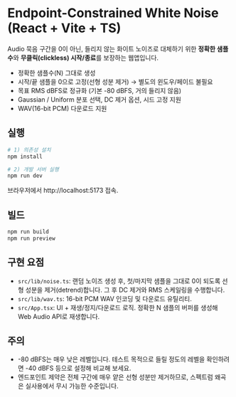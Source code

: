 # Endpoint-Constrained White Noise (React + Vite + TS)

Audio 묵음 구간을 0이 아닌, 들리지 않는 화이트 노이즈로 대체하기 위한 **정확한 샘플수**와 **무클릭(clickless) 시작/종료**를 보장하는 웹앱입니다.

- 정확한 샘플수(N) 그대로 생성
- 시작/끝 샘플을 0으로 고정(선형 성분 제거) → 별도의 윈도우/페이드 불필요
- 목표 RMS dBFS로 정규화 (기본 -80 dBFS, 거의 들리지 않음)
- Gaussian / Uniform 분포 선택, DC 제거 옵션, 시드 고정 지원
- WAV(16-bit PCM) 다운로드 지원

## 실행

```bash
# 1) 의존성 설치
npm install

# 2) 개발 서버 실행
npm run dev
```

브라우저에서 http://localhost:5173 접속.

## 빌드

```bash
npm run build
npm run preview
```

## 구현 요점

- `src/lib/noise.ts`: 랜덤 노이즈 생성 후, 첫/마지막 샘플을 그대로 0이 되도록 선형 성분을 제거(detrend)합니다. 그 후 DC 제거와 RMS 스케일링을 수행합니다.
- `src/lib/wav.ts`: 16-bit PCM WAV 인코딩 및 다운로드 유틸리티.
- `src/App.tsx`: UI + 재생/정지/다운로드 로직. 정확한 N 샘플의 버퍼를 생성해 Web Audio API로 재생합니다.

## 주의

- -80 dBFS는 매우 낮은 레벨입니다. 테스트 목적으로 들릴 정도의 레벨을 확인하려면 -40 dBFS 등으로 설정해 비교해 보세요.
- 엔드포인트 제약은 전체 구간에 매우 얕은 선형 성분만 제거하므로, 스펙트럼 왜곡은 실사용에서 무시 가능한 수준입니다.

